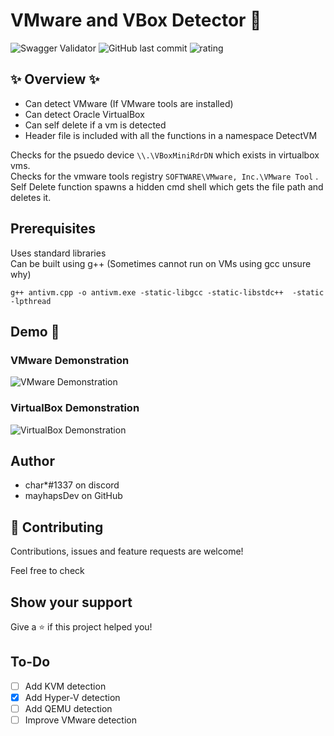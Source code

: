 # VMware and VBox Detector 👋
![Swagger Validator](https://img.shields.io/swagger/valid/3.0?specUrl=https%3A%2F%2Fraw.githubusercontent.com%2FOAI%2FOpenAPI-Specification%2Fmaster%2Fexamples%2Fv2.0%2Fjson%2Fpetstore-expanded.json) ![GitHub last commit](https://img.shields.io/github/last-commit/mayhapsDev/detectvm) ![rating](https://img.shields.io/badge/Rating-5%2F5-brightgreen)

## ✨ Overview ✨
- Can detect VMware (If VMware tools are installed)
- Can detect Oracle VirtualBox
- Can self delete if a vm is detected
- Header file is included with all the functions in a namespace DetectVM

Checks for the psuedo device ``\\.\VBoxMiniRdrDN`` which exists in virtualbox vms.  
Checks for the vmware tools registry ``SOFTWARE\VMware, Inc.\VMware Tool`` .  
Self Delete function spawns a hidden cmd shell which gets the file path and deletes it.  

## Prerequisites

Uses standard libraries  
Can be built using g++ (Sometimes cannot run on VMs using gcc unsure why)
```
g++ antivm.cpp -o antivm.exe -static-libgcc -static-libstdc++  -static -lpthread
```

## Demo 🎥
### VMware Demonstration
![VMware Demonstration](demos/demo.gif)
### VirtualBox Demonstration
![VirtualBox Demonstration](demos/demo2.gif)

## Author

- char*#1337 on discord
- mayhapsDev on GitHub

## 🤝 Contributing

Contributions, issues and feature requests are welcome!

Feel free to check 

## Show your support

Give a ⭐️ if this project helped you!


## To-Do

- [ ] Add KVM detection
- [x] Add Hyper-V detection
- [ ] Add QEMU detection
- [ ] Improve VMware detection
